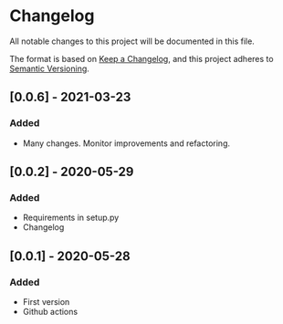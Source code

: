 # Changelog
All notable changes to this project will be documented in this file.

The format is based on [Keep a Changelog](https://keepachangelog.com/en/1.0.0/),
and this project adheres to [Semantic Versioning](https://semver.org/spec/v2.0.0.html).

## [0.0.6] - 2021-03-23
### Added
 - Many changes. Monitor improvements and refactoring.

## [0.0.2] - 2020-05-29
### Added
 - Requirements in setup.py
 - Changelog

## [0.0.1] - 2020-05-28
### Added
 - First version
 - Github actions
